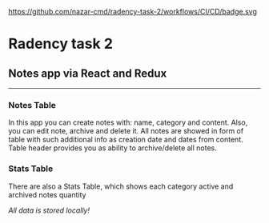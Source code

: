 https://github.com/nazar-cmd/radency-task-2/workflows/CI/CD/badge.svg
# Radency task 2
## Notes app via React and Redux

***

### Notes Table
In this app you can create notes with: name, category and content. Also, you can edit note, 
archive and delete it. All notes are showed in form of table with such additional info as 
creation date and dates from content. Table header provides you as ability to archive/delete all notes.

### Stats Table
There are also a Stats Table, which shows each category active and archived notes quantity

*All data is stored locally!*



